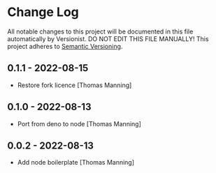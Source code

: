 # Change Log

All notable changes to this project will be documented in this file
automatically by Versionist. DO NOT EDIT THIS FILE MANUALLY!
This project adheres to [Semantic Versioning](http://semver.org/).

## 0.1.1 - 2022-08-15

* Restore fork licence [Thomas Manning]

## 0.1.0 - 2022-08-13

* Port from deno to node [Thomas Manning]

## 0.0.2 - 2022-08-13

* Add node boilerplate [Thomas Manning]
